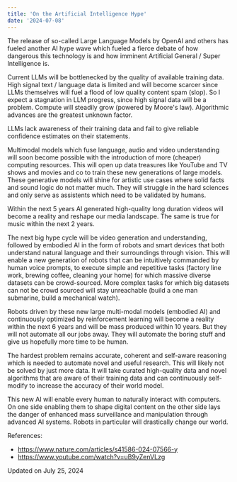 ```yaml
---
title: 'On the Artificial Intelligence Hype'
date: '2024-07-08'
---
```

The release of so-called Large Language Models by OpenAI and others has fueled another AI hype wave which fueled a fierce debate of how dangerous this technology is and how imminent Artificial General / Super Intelligence is.

Current LLMs will be bottlenecked by the quality of available training data. High signal text / language data is limited and will become scarcer since LLMs themselves will fuel a flood of low quality content spam (slop). So I expect a stagnation in LLM progress, since high signal data will be a problem. Compute will steadily grow (powered by Moore's law). Algorithmic advances are the greatest unknown factor.

LLMs lack awareness of their training data and fail to give reliable confidence estimates on their statements.

Multimodal models which fuse language, audio and video understanding will soon become possible with the introduction of more (cheaper) computing resources. This will open up data treasures like YouTube and TV shows and movies and co to train these new generations of large models. These generative models will shine for artistic use cases where solid facts and sound logic do not matter much. They will struggle in the hard sciences and only serve as assistents which need to be validated by humans.

Within the next 5 years AI generated high-quality long duration videos will become a reality and reshape our media landscape. The same is true for music within the next 2 years.

The next big hype cycle will be video generation and understanding, followed by embodied AI in the form of robots and smart devices that both understand natural language and their surroundings through vision. This will enable a new generation of robots that can be intuitively commanded by human voice prompts, to execute simple and repetitive tasks (factory line work, brewing coffee, cleaning your home) for which massive diverse datasets can be crowd-sourced. More complex tasks for which big datasets can not be crowd sourced will stay unreachable (build a one man submarine, build a mechanical watch).

Robots driven by these new large multi-modal models (embodied AI) and continuously optimized by reinforcement learning will become a reality within the next 6 years and will be mass produced within 10 years. But they will not automate all our jobs away. They will automate the boring stuff and give us hopefully more time to be human.

The hardest problem remains accurate, coherent and self-aware reasoning which is needed to automate novel and useful research. This will likely not be solved by just more data. It will take curated high-quality data and novel algorithms that are aware of their training data and can continuously self-modify to increase the accuracy of their world model.

This new AI will enable every human to naturally interact with computers. On one side enabling them to shape digital content on the other side lays the danger of enhanced mass surveillance and manipulation through advanced AI systems. Robots in particular will drastically change our world.

References:

- <https://www.nature.com/articles/s41586-024-07566-y>
- <https://www.youtube.com/watch?v=uB9yZenVLzg>

Updated on July 25, 2024
